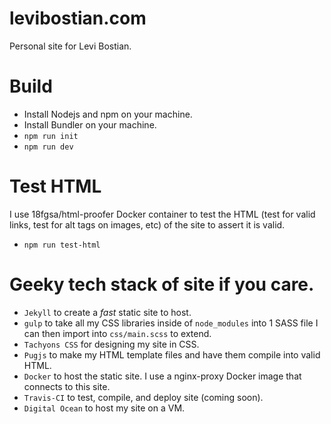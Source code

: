 # levibostian.com

Personal site for Levi Bostian.

# Build

* Install Nodejs and npm on your machine.
* Install Bundler on your machine.
* `npm run init`
* `npm run dev`

# Test HTML

I use 18fgsa/html-proofer Docker container to test the HTML (test for valid links, test for alt tags on images, etc) of the site to assert it is valid.

* `npm run test-html`

# Geeky tech stack of site if you care.

* `Jekyll` to create a *fast* static site to host.
* `gulp` to take all my CSS libraries inside of `node_modules` into 1 SASS file I can then import into `css/main.scss` to extend.
* `Tachyons CSS` for designing my site in CSS.
* `Pugjs` to make my HTML template files and have them compile into valid HTML.
* `Docker` to host the static site. I use a nginx-proxy Docker image that connects to this site.
* `Travis-CI` to test, compile, and deploy site (coming soon).
* `Digital Ocean` to host my site on a VM.
